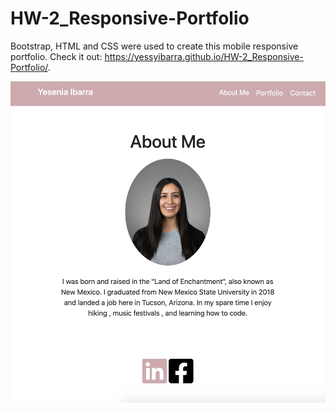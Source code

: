 # HW-2_Responsive-Portfolio

Bootstrap, HTML and CSS were used to create this mobile responsive portfolio.
Check it out: https://yessyibarra.github.io/HW-2_Responsive-Portfolio/.

![](images/screenshot.png)




